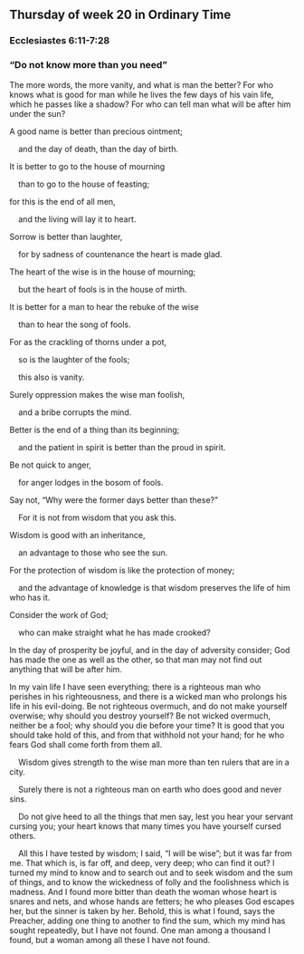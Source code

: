 ## Thursday of week 20 in Ordinary Time

### Ecclesiastes 6:11-7:28

### “Do not know more than you need”

The more words, the more vanity, and what is man the better? For who knows what is good for man while he lives the few days of his vain life, which he passes like a shadow? For who can tell man what will be after him under the sun?

A good name is better than precious ointment;

    and the day of death, than the day of birth.

It is better to go to the house of mourning

    than to go to the house of feasting;

for this is the end of all men,

    and the living will lay it to heart.

Sorrow is better than laughter,

    for by sadness of countenance the heart is made glad.

The heart of the wise is in the house of mourning;

    but the heart of fools is in the house of mirth.

It is better for a man to hear the rebuke of the wise

    than to hear the song of fools.

For as the crackling of thorns under a pot,

    so is the laughter of the fools;

    this also is vanity.

Surely oppression makes the wise man foolish,

    and a bribe corrupts the mind.

Better is the end of a thing than its beginning;

    and the patient in spirit is better than the proud in spirit.

Be not quick to anger,

    for anger lodges in the bosom of fools.

Say not, “Why were the former days better than these?”

    For it is not from wisdom that you ask this.

Wisdom is good with an inheritance,

    an advantage to those who see the sun.

For the protection of wisdom is like the protection of money;

    and the advantage of knowledge is that wisdom preserves the life of him who has it.

Consider the work of God;

    who can make straight what he has made crooked?

In the day of prosperity be joyful, and in the day of adversity consider; God has made the one as well as the other, so that man may not find out anything that will be after him.

In my vain life I have seen everything; there is a righteous man who perishes in his righteousness, and there is a wicked man who prolongs his life in his evil-doing. Be not righteous overmuch, and do not make yourself overwise; why should you destroy yourself? Be not wicked overmuch, neither be a fool; why should you die before your time? It is good that you should take hold of this, and from that withhold not your hand; for he who fears God shall come forth from them all.

    Wisdom gives strength to the wise man more than ten rulers that are in a city.

    Surely there is not a righteous man on earth who does good and never sins.

    Do not give heed to all the things that men say, lest you hear your servant cursing you; your heart knows that many times you have yourself cursed others.

    All this I have tested by wisdom; I said, “I will be wise”; but it was far from me. That which is, is far off, and deep, very deep; who can find it out? I turned my mind to know and to search out and to seek wisdom and the sum of things, and to know the wickedness of folly and the foolishness which is madness. And I found more bitter than death the woman whose heart is snares and nets, and whose hands are fetters; he who pleases God escapes her, but the sinner is taken by her. Behold, this is what I found, says the Preacher, adding one thing to another to find the sum, which my mind has sought repeatedly, but I have not found. One man among a thousand I found, but a woman among all these I have not found. 